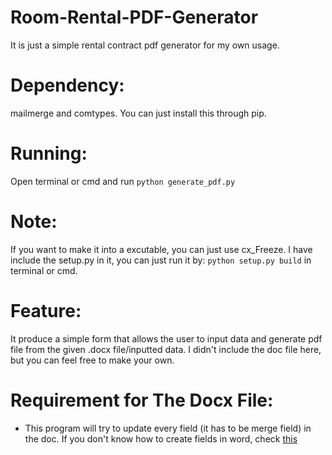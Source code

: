 # Room-Rental-PDF-Generator
It is just a simple rental contract pdf generator for my own usage.

# Dependency: 
mailmerge and comtypes. You can just install this through pip.

# Running: 
Open terminal or cmd and run `python generate_pdf.py`

# Note: 
If you want to make it into a excutable, you can just use cx_Freeze. I have include the setup.py in it, you can just run it by: `python setup.py build` in terminal or cmd.

# Feature: 
It produce a simple form that allows the user to input data and generate pdf file from the given .docx file/inputted data. I didn't include the doc file here, but you can feel free to make your own.

# Requirement for The Docx File:
- This program will try to update every field (it has to be merge field) in the doc. If you don't know how to create fields in word, check [this](https://www.webucator.com/how-to/how-insert-built-fields-microsoft-word.cfm)
